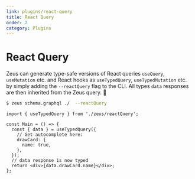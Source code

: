 ```yaml
---
link: plugins/react-query
title: React Query
order: 2
category: Plugins
---
```


# React Query

Zeus can generate type-safe versions of React queries `useQuery`, `useMutation` etc. and React hooks as `useTypedQuery`, `useTypedMutation` etc. by simply adding the `--reactQuery` flag to the CLI. All types `data` responses are then inherited from the Zeus query. 🚀

```bash
$ zeus schema.graphql ./  --reactQuery
```

```tsx
import { useTypedQuery } from './zeus/reactQuery';

const Main = () => {
  const { data } = useTypedQuery({
    // Get autocomplete here:
    drawCard: {
      name: true,
    },
  });
  // data response is now typed
  return <div>{data.drawCard.name}</div>;
};
```
